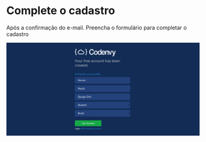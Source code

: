 # Complete o cadastro

Após a confirmação do e-mail. Preencha o formulário para completar o cadastro

![Complete o Cadastro](../.gitbook/assets/captura-de-tela-de-2019-09-02-15-50-34.png)

